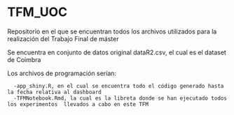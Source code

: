 # TFM_UOC
Repositorio en el que se encuentran todos los archivos utilizados para la realización del Trabajo Final de máster

Se encuentra en conjunto de datos original dataR2.csv, el cual es el dataset de Coimbra

Los archivos de programación serían:

      -app_shiny.R, en el cual se encuentra todo el código generado hasta la fecha relativa al dashboard 
      -TFMNotebook.Rmd, la cual es la libreta donde se han ejecutado todos los experimentos  llevados a cabo en este TFM



